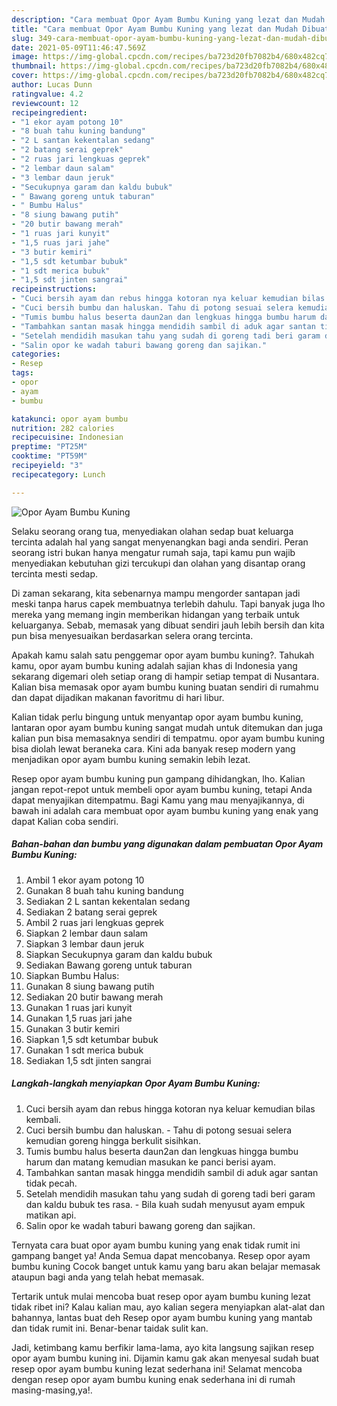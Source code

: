 ```yaml
---
description: "Cara membuat Opor Ayam Bumbu Kuning yang lezat dan Mudah Dibuat"
title: "Cara membuat Opor Ayam Bumbu Kuning yang lezat dan Mudah Dibuat"
slug: 349-cara-membuat-opor-ayam-bumbu-kuning-yang-lezat-dan-mudah-dibuat
date: 2021-05-09T11:46:47.569Z
image: https://img-global.cpcdn.com/recipes/ba723d20fb7082b4/680x482cq70/opor-ayam-bumbu-kuning-foto-resep-utama.jpg
thumbnail: https://img-global.cpcdn.com/recipes/ba723d20fb7082b4/680x482cq70/opor-ayam-bumbu-kuning-foto-resep-utama.jpg
cover: https://img-global.cpcdn.com/recipes/ba723d20fb7082b4/680x482cq70/opor-ayam-bumbu-kuning-foto-resep-utama.jpg
author: Lucas Dunn
ratingvalue: 4.2
reviewcount: 12
recipeingredient:
- "1 ekor ayam potong 10"
- "8 buah tahu kuning bandung"
- "2 L santan kekentalan sedang"
- "2 batang serai geprek"
- "2 ruas jari lengkuas geprek"
- "2 lembar daun salam"
- "3 lembar daun jeruk"
- "Secukupnya garam dan kaldu bubuk"
- " Bawang goreng untuk taburan"
- " Bumbu Halus"
- "8 siung bawang putih"
- "20 butir bawang merah"
- "1 ruas jari kunyit"
- "1,5 ruas jari jahe"
- "3 butir kemiri"
- "1,5 sdt ketumbar bubuk"
- "1 sdt merica bubuk"
- "1,5 sdt jinten sangrai"
recipeinstructions:
- "Cuci bersih ayam dan rebus hingga kotoran nya keluar kemudian bilas kembali."
- "Cuci bersih bumbu dan haluskan. Tahu di potong sesuai selera kemudian goreng hingga berkulit sisihkan."
- "Tumis bumbu halus beserta daun2an dan lengkuas hingga bumbu harum dan matang kemudian masukan ke panci berisi ayam."
- "Tambahkan santan masak hingga mendidih sambil di aduk agar santan tidak pecah."
- "Setelah mendidih masukan tahu yang sudah di goreng tadi beri garam dan kaldu bubuk tes rasa. Bila kuah sudah menyusut ayam empuk matikan api."
- "Salin opor ke wadah taburi bawang goreng dan sajikan."
categories:
- Resep
tags:
- opor
- ayam
- bumbu

katakunci: opor ayam bumbu 
nutrition: 282 calories
recipecuisine: Indonesian
preptime: "PT25M"
cooktime: "PT59M"
recipeyield: "3"
recipecategory: Lunch

---
```



![Opor Ayam Bumbu Kuning](https://img-global.cpcdn.com/recipes/ba723d20fb7082b4/680x482cq70/opor-ayam-bumbu-kuning-foto-resep-utama.jpg)

Selaku seorang orang tua, menyediakan olahan sedap buat keluarga tercinta adalah hal yang sangat menyenangkan bagi anda sendiri. Peran seorang istri bukan hanya mengatur rumah saja, tapi kamu pun wajib menyediakan kebutuhan gizi tercukupi dan olahan yang disantap orang tercinta mesti sedap.

Di zaman  sekarang, kita sebenarnya mampu mengorder santapan jadi meski tanpa harus capek membuatnya terlebih dahulu. Tapi banyak juga lho mereka yang memang ingin memberikan hidangan yang terbaik untuk keluarganya. Sebab, memasak yang dibuat sendiri jauh lebih bersih dan kita pun bisa menyesuaikan berdasarkan selera orang tercinta. 



Apakah kamu salah satu penggemar opor ayam bumbu kuning?. Tahukah kamu, opor ayam bumbu kuning adalah sajian khas di Indonesia yang sekarang digemari oleh setiap orang di hampir setiap tempat di Nusantara. Kalian bisa memasak opor ayam bumbu kuning buatan sendiri di rumahmu dan dapat dijadikan makanan favoritmu di hari libur.

Kalian tidak perlu bingung untuk menyantap opor ayam bumbu kuning, lantaran opor ayam bumbu kuning sangat mudah untuk ditemukan dan juga kalian pun bisa memasaknya sendiri di tempatmu. opor ayam bumbu kuning bisa diolah lewat beraneka cara. Kini ada banyak resep modern yang menjadikan opor ayam bumbu kuning semakin lebih lezat.

Resep opor ayam bumbu kuning pun gampang dihidangkan, lho. Kalian jangan repot-repot untuk membeli opor ayam bumbu kuning, tetapi Anda dapat menyajikan ditempatmu. Bagi Kamu yang mau menyajikannya, di bawah ini adalah cara membuat opor ayam bumbu kuning yang enak yang dapat Kalian coba sendiri.

<!--inarticleads1-->

##### Bahan-bahan dan bumbu yang digunakan dalam pembuatan Opor Ayam Bumbu Kuning:

1. Ambil 1 ekor ayam potong 10
1. Gunakan 8 buah tahu kuning bandung
1. Sediakan 2 L santan kekentalan sedang
1. Sediakan 2 batang serai geprek
1. Ambil 2 ruas jari lengkuas geprek
1. Siapkan 2 lembar daun salam
1. Siapkan 3 lembar daun jeruk
1. Siapkan Secukupnya garam dan kaldu bubuk
1. Sediakan  Bawang goreng untuk taburan
1. Siapkan  Bumbu Halus:
1. Gunakan 8 siung bawang putih
1. Sediakan 20 butir bawang merah
1. Gunakan 1 ruas jari kunyit
1. Gunakan 1,5 ruas jari jahe
1. Gunakan 3 butir kemiri
1. Siapkan 1,5 sdt ketumbar bubuk
1. Gunakan 1 sdt merica bubuk
1. Sediakan 1,5 sdt jinten sangrai




<!--inarticleads2-->

##### Langkah-langkah menyiapkan Opor Ayam Bumbu Kuning:

1. Cuci bersih ayam dan rebus hingga kotoran nya keluar kemudian bilas kembali.
1. Cuci bersih bumbu dan haluskan. - Tahu di potong sesuai selera kemudian goreng hingga berkulit sisihkan.
1. Tumis bumbu halus beserta daun2an dan lengkuas hingga bumbu harum dan matang kemudian masukan ke panci berisi ayam.
1. Tambahkan santan masak hingga mendidih sambil di aduk agar santan tidak pecah.
1. Setelah mendidih masukan tahu yang sudah di goreng tadi beri garam dan kaldu bubuk tes rasa. - Bila kuah sudah menyusut ayam empuk matikan api.
1. Salin opor ke wadah taburi bawang goreng dan sajikan.




Ternyata cara buat opor ayam bumbu kuning yang enak tidak rumit ini gampang banget ya! Anda Semua dapat mencobanya. Resep opor ayam bumbu kuning Cocok banget untuk kamu yang baru akan belajar memasak ataupun bagi anda yang telah hebat memasak.

Tertarik untuk mulai mencoba buat resep opor ayam bumbu kuning lezat tidak ribet ini? Kalau kalian mau, ayo kalian segera menyiapkan alat-alat dan bahannya, lantas buat deh Resep opor ayam bumbu kuning yang mantab dan tidak rumit ini. Benar-benar taidak sulit kan. 

Jadi, ketimbang kamu berfikir lama-lama, ayo kita langsung sajikan resep opor ayam bumbu kuning ini. Dijamin kamu gak akan menyesal sudah buat resep opor ayam bumbu kuning lezat sederhana ini! Selamat mencoba dengan resep opor ayam bumbu kuning enak sederhana ini di rumah masing-masing,ya!.

